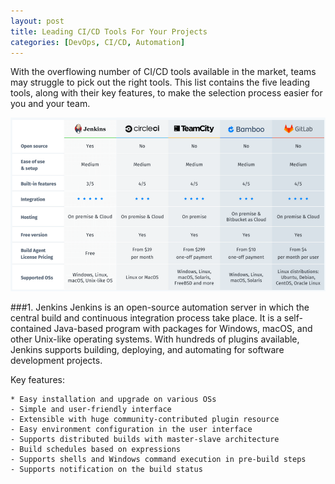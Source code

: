 ```yaml
---
layout: post
title: Leading CI/CD Tools For Your Projects
categories: [DevOps, CI/CD, Automation]
---
```


With the overflowing number of CI/CD tools available in the market, teams may struggle to pick out the right tools. This list contains the five leading tools, along with their key features, to make the selection process easier for you and your team.

![CICD Comparison](/images/postimg/cicdcompare.png)

###1. Jenkins
Jenkins is an open-source automation server in which the central build and continuous integration process take place. It is a self-contained Java-based program with packages for Windows, macOS, and other Unix-like operating systems. With hundreds of plugins available, Jenkins supports building, deploying, and automating for software development projects.

Key features:

    * Easy installation and upgrade on various OSs
    - Simple and user-friendly interface
    - Extensible with huge community-contributed plugin resource
    - Easy environment configuration in the user interface
    - Supports distributed builds with master-slave architecture
    - Build schedules based on expressions
    - Supports shells and Windows command execution in pre-build steps
    - Supports notification on the build status



